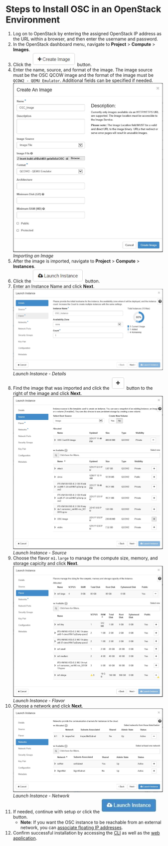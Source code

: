 # Steps to Install OSC in an OpenStack Environment

1. Log on to OpenStack by entering the assigned OpenStack IP address as the URL within a browser, and then enter the username and password.
2. In the OpenStack dashboard menu, navigate to **Project** > **Compute** > **Images**.
3. Click the ![](./images/openstack_image_creation_button.jpg) button.
4. Enter the name, source, and format of the image. The image source must be the OSC QCOW image and the format of the image must be `QCOW2 - QEMU Emulator`. Additional fields can be specified if needed.  
![](./images/openstack_image_creation.jpg)  
*Importing an Image*
5. After the image is imported, navigate to **Project** > **Compute** > **Instances**.
6. Click the ![](./images/openstack_instance_button.jpg) button.
7. Enter an Instance Name and click **Next**.  
![](./images/openstack_instance_details.jpg)  
*Launch Instance - Details*
8. Find the image that was imported and click the ![](./images/openstack_plus_button.jpg) button to the right of the image and click **Next**.  
![](./images/openstack_instance_source.jpg)  
*Launch Instance - Source*
9. Choose the flavor `m1.large` to manage the compute size, memory, and storage capicity and click **Next**.  
![](./images/openstack_instance_flavor.jpg)  
*Launch Instance - Flavor*
10. Choose a network and click **Next**.  
![](./images/openstack_instance_networks.jpg)  
*Launch Instance - Network*
11. If needed, continue with setup or click the ![](./images/openstack_launch_instance_button.jpg) button.  
	* **Note**: If you want the OSC instance to be reachable from an external network, you can [associate floating IP addresses](https://docs.openstack.org/user-guide/cli-manage-ip-addresses.html "OpenStack Docs: Manage IP addresses").
12. Confirm successful installation by accessing the [CLI](./accessing.md#accessing-osc-through-cli) as well as the [web application](./accessing.md#accessing-the-osc-web-application).
